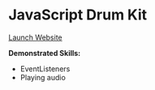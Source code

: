 # JavaScript Drum Kit

[Launch Website](https://laurenfromseattle.github.io/JavaScript30/01%20-%20JavaScript%20Drum%20Kit/)

**Demonstrated Skills:**
* EventListeners
* Playing audio
